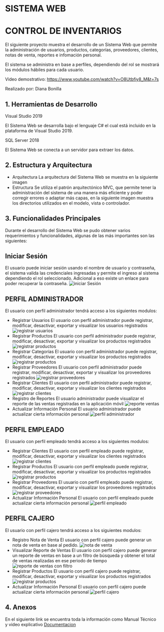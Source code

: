 
# SISTEMA WEB
# CONTROL DE INVENTARIOS

El siguiente proyecto muestra el desarrollo de un Sistema Web que permite la administración de usuarios, productos, categorías, proveedores, clientes, notas de venta, reportes e infomación personal.

El sistema se administra en base a perfiles, dependiendo del rol se mostrará los módulos hábiles para cada usuario.

Video demostrativo: https://www.youtube.com/watch?v=O8Utbfiy8_M&t=7s

Realizado por: Diana Bonilla
## 1. Herramientas de Desarrollo
Visual Studio 2019

El Sistema Web se desarrolla bajo el lenguaje C# el cual está incluido en la plataforma de Visual Studio 2019.

SQL Server 2018

El Sistema Web se conecta a un servidor para extraer los datos.

## 2. Estructura y Arquitectura
* Arquitectura
La arquitectura del Sistema Web se muestra en la siguiente imagen
* Estructura
Se utiliza el patrón arquitectónico MVC, que permite tener la administración del sistema de una
manera más eficiente y poder corregir errores o adaptar más capas, en la siguiente imagen muestra los directorios utilizados en el modelo, vista o controlador.

## 3. Funcionalidades Principales
Durante el desarrollo del Sistema Web se pudo obtener varios requerimientos y funcionalidades, algunas de las más importantes son las siguientes:

## Iniciar Sesión
El usuario puede iniciar sesión usando el nombre de usuario y contraseña, el sistema valida las credenciales ingresadas y permite el ingreso al sistema dependiendo el rol seleccionado. Adicional a eso existe un enlace para poder recuperar la contraseña.
![iniciar Sesión](https://github.com/DIANA2512/AdministracionWeb/blob/main/Capturas/Inicio%20de%20sesi%C3%B3n.png?raw=true)

## PERFIL ADMINISTRADOR
El usuario con perfil administrador tendrá acceso a los siguientes modulos:
* Registrar Usuarios
El usuario con perfil administrador puede registrar, modificar, desactivar, exportar y visualizar los usuarios registrados
![registrar usuarios](https://github.com/DIANA2512/AdministracionWeb/blob/main/Capturas/Registro%20de%20Usuarios.png?raw=true)
* Registrar Productos
El usuario con perfil administrador puede registrar, modificar, desactivar, exportar y visualizar los productos registrados
![registrar productos](https://github.com/DIANA2512/AdministracionWeb/blob/main/Capturas/Registro%20de%20Productos.png?raw=true)
* Registrar Categorías
El usuario con perfil administrador puede registrar, modificar, desactivar, exportar y visualizar los productos registrados
![registrar productos](https://github.com/DIANA2512/AdministracionWeb/blob/main/Capturas/Registro%20de%20Productos.png?raw=true)
* Registrar Proveedores
El usuario con perfil administrador puede registrar, modificar, desactivar, exportar y visualizar los proveedores registrados
![registrar proveedores](https://github.com/DIANA2512/AdministracionWeb/blob/main/Capturas/Registro%20de%20Proveedor.png?raw=true)
* Registrar Clientes
El usuario con perfil administrador puede registrar, modificar, desactivar, exportar y visualizar los clientes registrados
![registrar clientes](https://github.com/DIANA2512/AdministracionWeb/blob/main/Capturas/Registro%20de%20Clientes.png?raw=true)
* Registro de Reportes
El usuario administrador puede visualizar el reporte de las ventas registradas en la aplicación móvil
![reporte ventas](https://github.com/DIANA2512/AdministracionWeb/blob/main/Capturas/Reporte%20de%20Ventas.png?raw=true)
* Actualizar Información Personal
El usuario administrador puede actualizar cierta información personal
![perfil administrador](https://github.com/DIANA2512/AdministracionWeb/blob/main/Capturas/Perfil%20AdministradorI.jpg?raw=true)

## PERFIL EMPLEADO
El usuario con perfil empleado tendrá acceso a los siguientes modulos:
* Registrar Clientes
El usuario con perfil empleado puede registrar, modificar, desactivar, exportar y visualizar los clientes registrados
![registrar clientes](https://github.com/DIANA2512/AdministracionWeb/blob/main/Capturas/Registro%20de%20Clientes.png?raw=true)
* Registrar Productos
El usuario con perfil empleado puede registrar, modificar, desactivar, exportar y visualizar los productos registrados
![registrar productos](https://github.com/DIANA2512/AdministracionWeb/blob/main/Capturas/Registro%20de%20Productos.png?raw=true)
* Registrar Proveedores
El usuario con perfil empleado puede registrar, modificar, desactivar, exportar y visualizar los proveedores registrados
![registrar proveedores](https://github.com/DIANA2512/AdministracionWeb/blob/main/Capturas/Registro%20de%20Proveedor.png?raw=true)
* Actualizar Información Personal
El usuario con perfil empleado puede actualizar cierta información personal
![perfil empleado](https://github.com/DIANA2512/AdministracionWeb/blob/main/Capturas/Perfil%20Empleado.png?raw=true)
## PERFIL CAJERO
El usuario con perfil cajero tendrá acceso a los siguientes modulos:
* Registro Nota de Venta
El usuario con perfil cajero puede generar un nota de venta en base al pedido.
![nota de venta](https://github.com/DIANA2512/AdministracionWeb/blob/main/Capturas/Notas%20de%20Venta.png?raw=true)
* Visualizar Reporte de Ventas
El usuario con perfil cajero puede generar un reporte de ventas en base a un filtro de búsqueda y obtener el total de ventas realizadas en ese periodo de tiempo
![reporte de ventas con filtro](https://github.com/DIANA2512/AdministracionWeb/blob/main/Capturas/Reporte%20de%20Ventas%20con%20filtros.png?raw=true)
* Registrar Productos
El usuario con perfil cajero puede registrar, modificar, desactivar, exportar y visualizar los productos registrados
![registrar productos](https://github.com/DIANA2512/AdministracionWeb/blob/main/Capturas/Registro%20de%20Productos.png?raw=true)
* Actualizar Información Personal
El usuario con perfil cajero puede actualizar cierta información personal
![perfil cajero](https://github.com/DIANA2512/AdministracionWeb/blob/main/Capturas/Perfil%20Cajero.jpg?raw=true)
## 4. Anexos
En el siguiente link se encuentra toda la información como Manual Técnico y video explicativo
[Documentacion](https://github.com/DIANA2512/Documentacion_Tesis.git)

  